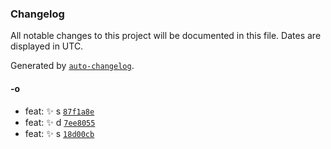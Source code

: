 ### Changelog

All notable changes to this project will be documented in this file. Dates are displayed in UTC.

Generated by [`auto-changelog`](https://github.com/CookPete/auto-changelog).

#### -o

- feat: :sparkles: s [`87f1a8e`](https://github.com/GurdipS5/PortfolioWebsite/commit/87f1a8ea3acfe7c8c30ce829b6527dee864d437f)
- feat: :sparkles: d [`7ee8055`](https://github.com/GurdipS5/PortfolioWebsite/commit/7ee80554c73f91901e76338ea46b06a74a71f704)
- feat: :sparkles: s [`18d00cb`](https://github.com/GurdipS5/PortfolioWebsite/commit/18d00cba30803bc42653a10771784a0243554bd4)
